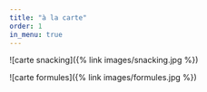 ```yaml
---
title: "à la carte"
order: 1
in_menu: true
---
```

![carte snacking]({% link images/snacking.jpg %})

![carte formules]({% link images/formules.jpg %}) 